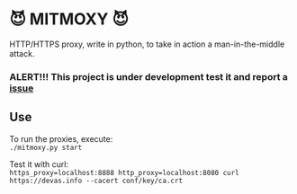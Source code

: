 # 😈 MITMOXY 😈
HTTP/HTTPS proxy, write in python, to take in action a man-in-the-middle attack. 

### ALERT!!! This project is under development test it and report a [issue](https://github.com/d3v4s/mitmoxy/issues/new)


## Use

To run the proxies, execute:  
`./mitmoxy.py start`

Test it with curl:  
`https_proxy=localhost:8888 http_proxy=localhost:8080 curl https://devas.info --cacert conf/key/ca.crt`
